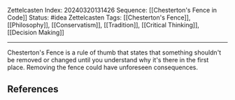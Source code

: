 Zettelcasten Index: 20240320131426
Sequence: [[Chesterton's Fence in Code]]
Status: #idea
Zettelcasten Tags: [[Chesterton's Fence]], [[Philosophy]], [[Conservatism]], [[Tradition]], [[Critical Thinking]], [[Decision Making]]

---

Chesterton's Fence is a rule of thumb that states that something shouldn't be removed or changed until you understand why it's there in the first place. Removing the fence could have unforeseen consequences.
## References